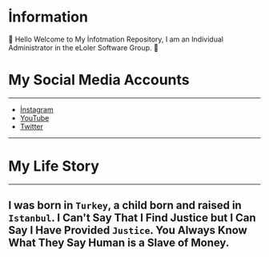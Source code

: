 # İnformation
🌈 Hello Welcome to My İnfotmation Repository, I am an Individual Administrator in the eLoler Software Group. 👑

# My Social Media Accounts
-----
* [İnstagram](https://www.instagram.com/simsek.erdem25/?hl=tr)
* [YouTube](https://www.youtube.com/channel/UCDXw8bTRZA78aBjh2VTnZ8Q?view_as=subscriber)
* [Twitter](https://twitter.com/ErdemSimsek00)
-----

# My Life Story
-----
I was born in ```Turkey```, a child born and raised in ```Istanbul```.
I Can't Say That I Find Justice but I Can Say I Have Provided ```Justice```.
You Always Know What They Say Human is a Slave of Money.
-----
